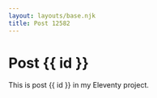 ```yaml
---
layout: layouts/base.njk
title: Post 12582
---
```


# Post {{ id }}

This is post {{ id }} in my Eleventy project.

